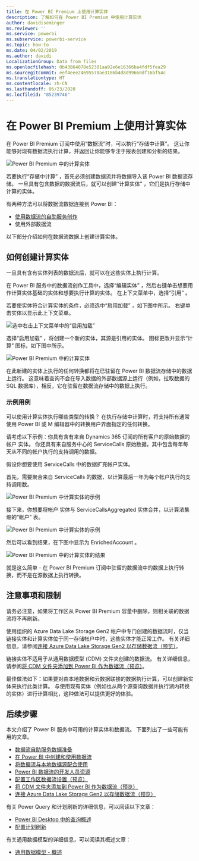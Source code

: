 ```yaml
---
title: 在 Power BI Premium 上使用计算实体
description: 了解如何在 Power BI Premium 中使用计算实体
author: davidiseminger
ms.reviewer: ''
ms.service: powerbi
ms.subservice: powerbi-service
ms.topic: how-to
ms.date: 04/02/2019
ms.author: davidi
LocalizationGroup: Data from files
ms.openlocfilehash: 0b43864078e52381aa92e6e16366ba4fdf5fea29
ms.sourcegitcommit: eef4eee24695570ae3186b4d8d99660df16bf54c
ms.translationtype: HT
ms.contentlocale: zh-CN
ms.lasthandoff: 06/23/2020
ms.locfileid: "85239746"
---
```

# <a name="using-computed-entities-on-power-bi-premium"></a>在 Power BI Premium 上使用计算实体

在 Power BI Premium 订阅中使用“数据流”时，可以执行“存储中计算”。 这让你能够对现有数据流执行计算，并返回让你能够专注于报表创建和分析的结果。 

![Power BI Premium 中的计算实体](media/service-dataflows-computed-entities-premium/computed-entities-premium_00.png)

若要执行“存储中计算”  ，首先必须创建数据流并将数据导入该 Power BI 数据流存储。 一旦具有包含数据的数据流后，就可以创建“计算实体”  ，它们是执行存储中计算的实体。 

有两种方法可以将数据流数据连接到 Power BI：

* [使用数据流的自助服务创作](service-dataflows-create-use.md)
* 使用外部数据流

以下部分介绍如何在数据流数据上创建计算实体。

## <a name="how-to-create-computed-entities"></a>如何创建计算实体 

一旦具有含有实体列表的数据流后，就可以在这些实体上执行计算。

在 Power BI 服务中的数据流创作工具中，选择“编辑实体”  ，然后右键单击想要用作计算实体基础的实体和想要执行计算的实体。 在上下文菜单中，选择“引用”  。

若要使实体符合计算实体的条件，必须选中“启用加载”  ，如下图中所示。 右键单击实体以显示此上下文菜单。

![选中右击上下文菜单中的“启用加载”](media/service-dataflows-computed-entities-premium/computed-entities-premium_01.png)

选择“启用加载”  ，将创建一个新的实体，其源是引用的实体。 图标更改并显示“计算”  图标，如下图中所示。

![Power BI Premium 中的计算实体](media/service-dataflows-computed-entities-premium/computed-entities-premium_00.png)

在此新建的实体上执行的任何转换都将在已驻留在 Power BI 数据流存储中的数据上运行。 这意味着查询不会在导入数据的外部数据源上运行（例如，拉取数据的 SQL 数据库），相反，它在驻留在数据流存储中的数据上执行。

### <a name="example-use-cases"></a>示例用例
可以使用计算实体执行哪些类型的转换？ 在执行存储中计算时，将支持所有通常使用 Power BI 或 M 编辑器中的转换用户界面指定的任何转换。 

请考虑以下示例：你具有含有来自 Dynamics 365 订阅的所有客户的原始数据的帐户  实体。 你还具有来自服务中心的 ServiceCalls  原始数据，其中包含每年每天从不同的帐户执行的支持调用的数据。

假设你想要使用 ServiceCalls 中的数据扩充帐户实体。 

首先，需要聚合来自 ServiceCalls 的数据，以计算最后一年为每个帐户执行的支持调用数。 

![Power BI Premium 中计算实体的示例](media/service-dataflows-computed-entities-premium/computed-entities-premium_02.png)

接下来，你想要将帐户  实体与 ServiceCallsAggregated  实体合并，以计算浓集缩的“帐户”  表。

![Power BI Premium 中计算实体的示例](media/service-dataflows-computed-entities-premium/computed-entities-premium_03.png)

然后可以看到结果，在下图中显示为 EnrichedAccount  。

![Power BI Premium 中的计算实体的结果](media/service-dataflows-computed-entities-premium/computed-entities-premium_04.png)

就是这么简单 - 在 Power BI Premium 订阅中驻留的数据流中的数据上执行转换，而不是在源数据上执行转换。

## <a name="considerations-and-limitations"></a>注意事项和限制

请务必注意，如果将工作区从 Power BI Premium 容量中删除，则相关联的数据流将不再刷新。 

使用组织的 Azure Data Lake Storage Gen2 帐户中专门创建的数据流时，仅当链接实体和计算实体位于同一存储帐户中时，这些实体才能正常工作。 有关详细信息，请参阅[连接 Azure Data Lake Storage Gen2 以存储数据流（预览）](service-dataflows-connect-azure-data-lake-storage-gen2.md)。

链接实体不适用于从通用数据模型 (CDM) 文件夹创建的数据流。 有关详细信息，请参阅[将 CDM 文件夹添加到 Power BI 作为数据流（预览）](service-dataflows-add-cdm-folder.md)。

最佳做法如下：如果要对由本地数据和云数据联接的数据执行计算，可以创建新实体来执行此类计算。 与使用现有实体（例如也从两个源查询数据并执行湖内转换的实体）进行计算相比，这种做法可以提供更好的体验。

## <a name="next-steps"></a>后续步骤

本文介绍了 Power BI 服务中可用的计算实体和数据流。 下面列出了一些可能有用的文章。

* [数据流自助服务数据准备](service-dataflows-overview.md)
* [在 Power BI 中创建和使用数据流](service-dataflows-create-use.md)
* [将数据流与本地数据源配合使用](service-dataflows-on-premises-gateways.md)
* [Power BI 数据流的开发人员资源](service-dataflows-developer-resources.md)
* [配置工作区数据流设置（预览）](service-dataflows-configure-workspace-storage-settings.md)
* [将 CDM 文件夹添加到 Power BI 作为数据流（预览）](service-dataflows-add-cdm-folder.md)
* [连接 Azure Data Lake Storage Gen2 以存储数据流（预览）](service-dataflows-connect-azure-data-lake-storage-gen2.md)

有关 Power Query 和计划刷新的详细信息，可以阅读以下文章：
* [Power BI Desktop 中的查询概述](desktop-query-overview.md)
* [配置计划刷新](../connect-data/refresh-scheduled-refresh.md)

有关通用数据模型的详细信息，可以阅读其概述文章：
* [通用数据模型 - 概述](https://docs.microsoft.com/powerapps/common-data-model/overview)
